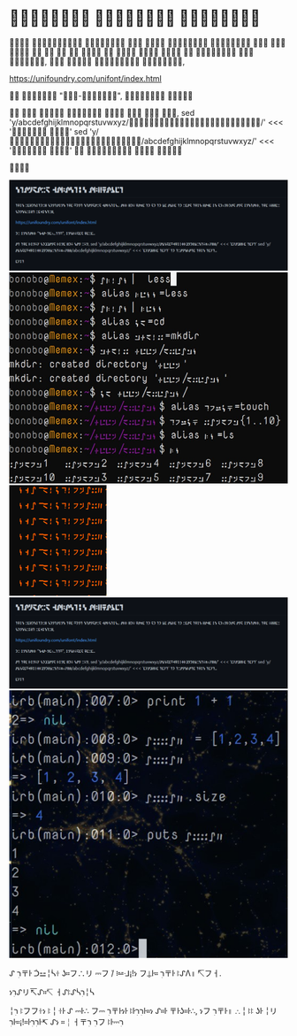 #   

                      ,
   ,

https://unifoundry.com/unifont/index.html

  "-",  

       ,
sed 'y/abcdefghijklmnopqrstuvwxyz//' <<< ' '
sed 'y//abcdefghijklmnopqrstuvwxyz/' <<< ' '
   



![](Images/sga-frontpage.png?raw=true)
![](Images/.jpg?raw=true)
![](Images/sga-dictionary-profile.png?raw=true)
![](Images/sga.png?raw=true)
![](Images/ruby-sga.jpg?raw=true)




ᔑ ﬧׅ〒ŀ ᑑ⚍╎ᓵꖌ ʖ።フ∴リ ⎓フ ̇/ ፧⚍ᒲ¡!ነ フ⍊ŀ። ﬧׅ〒ŀ ꖎᔑΛ॥ ↸フㅓ.

ነﬧׅᔑリ↸ᔑ።↸ ㅓᔑꖎᔑᓵﬧׅ╎ᓵ

╎ﬧׅ ꖎフフꖌነ ꖎ╎ꖌŀ ᔑ ⎓ŀ∴ フ⎓ ﬧׅ〒ŀነŀ ꖎŀﬧׅﬧׅŀ።ነ ᔑ።ŀ 〒ŀʖ።ŀ∴, ነフ ﬧׅ〒ŀ॥ ∴╎ꖎꖎ ʖŀ ╎リﬧׅŀ።¡!።ŀﬧׅﬧׅŀ↸ ᔑነ ።╎ㅓ〒ﬧׅ ﬧׅフ ꖎŀ⎓ﬧׅ
